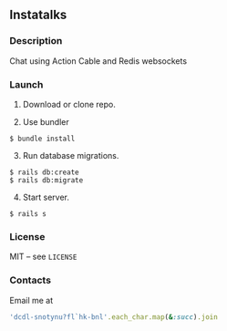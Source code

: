 ## Instatalks

### Description

Chat using Action Cable and Redis websockets

### Launch

1. Download or clone repo.

2. Use bundler

```console
$ bundle install
```

3. Run database migrations.

```console
$ rails db:create
$ rails db:migrate
```

4. Start server.

```console
$ rails s
```

### License

MIT – see `LICENSE`

### Contacts

Email me at

```rb
'dcdl-snotynu?fl`hk-bnl'.each_char.map(&:succ).join
```
